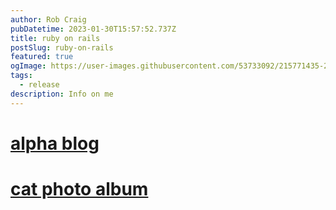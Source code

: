 ```yaml
---
author: Rob Craig
pubDatetime: 2023-01-30T15:57:52.737Z
title: ruby on rails
postSlug: ruby-on-rails
featured: true
ogImage: https://user-images.githubusercontent.com/53733092/215771435-25408246-2309-4f8b-a781-1f3d93bdf0ec.png
tags:
  - release
description: Info on me
---
```


# [alpha blog](https://alpha-blog-svc-puvtj5sjaa-nw.a.run.app/articles)

# [cat photo album](https://cat-photo-album-svc-puvtj5sjaa-nw.a.run.app)
